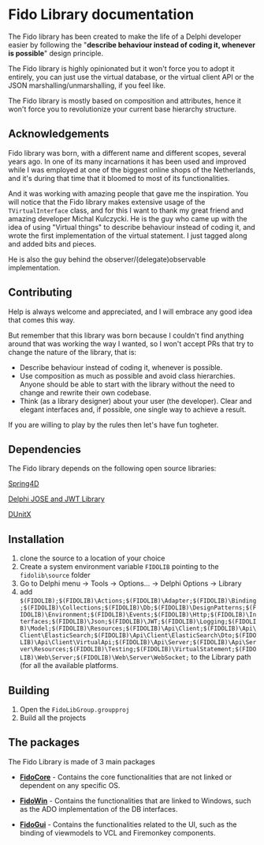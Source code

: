 

# Fido Library documentation

The Fido library has been created to make the life of a Delphi developer easier by following the "**describe behaviour instead of coding it, whenever is possible**" design principle.

The Fido library is highly opinionated but it won't force you to adopt it entirely, you can just use the virtual database, or the virtual client API or the JSON marshalling/unmarshalling, if you feel like.

The Fido library is mostly based on composition and attributes, hence it won't force you to revolutionize your current base hierarchy structure.

## Acknowledgements

Fido library was born, with a different name and different scopes, several years ago. In one of its many incarnations it has been used and improved while I was employed at one of the biggest online shops of the Netherlands, and it's during that time that it bloomed to most of its functionalities.

And it was working with amazing people that gave me the inspiration. You will notice that the Fido library makes extensive usage of the `TVirtualInterface` class, and for this I want to thank my great friend and amazing developer Michal Kulczycki. He is the guy who came up with the idea of using "Virtual things" to describe behaviour instead of coding it, and wrote the first implementation of the virtual statement. I just tagged along and added bits and pieces. 

He is also the guy behind the observer/(delegate)observable implementation.

## Contributing

Help is always welcome and appreciated, and I will embrace any good idea that comes this way.

But remember that this library was born because I couldn't find anything around that was working the way I wanted, so I won't accept PRs that try to change the nature of the library, that is:

- Describe behaviour instead of coding it, whenever is possible.
- Use composition as much as possible and avoid class hierarchies. Anyone should be able to start with the library without the need to change and rewrite their own codebase.
- Think (as a library designer) about your user (the developer). Clear and elegant interfaces and, if possible, one single way to achieve a result.

If you are willing to play by the rules then let's have fun togheter. 

## Dependencies

The Fido library depends on the following open source libraries:

[Spring4D](https://bitbucket.org/sglienke/spring4d/src/master/)

[Delphi JOSE and JWT Library](https://github.com/paolo-rossi/delphi-jose-jwt)

[DUnitX](https://github.com/VSoftTechnologies/DUnitX)

## Installation

1) clone the source to a location of your choice
2) Create a system environment variable `FIDOLIB` pointing to the `fidolib\source` folder
3) Go to Delphi menu -> Tools -> Options... -> Delphi Options  -> Library
4) add `$(FIDOLIB);$(FIDOLIB)\Actions;$(FIDOLIB)\Adapter;$(FIDOLIB)\Binding;$(FIDOLIB)\Collections;$(FIDOLIB)\Db;$(FIDOLIB)\DesignPatterns;$(FIDOLIB)\Environment;$(FIDOLIB)\Events;$(FIDOLIB)\Http;$(FIDOLIB)\Interfaces;$(FIDOLIB)\Json;$(FIDOLIB)\JWT;$(FIDOLIB)\Logging;$(FIDOLIB)\Model;$(FIDOLIB)\Resources;$(FIDOLIB)\Api\Client;$(FIDOLIB)\Api\Client\ElasticSearch;$(FIDOLIB)\Api\Client\ElasticSearch\Dto;$(FIDOLIB)\Api\Client\VirtualApi;$(FIDOLIB)\Api\Server;$(FIDOLIB)\Api\Server\Resources;$(FIDOLIB)\Testing;$(FIDOLIB)\VirtualStatement;$(FIDOLIB)\Web\Server;$(FIDOLIB)\Web\Server\WebSocket;` to the Library path (for all the available platforms.

## Building

1) Open the `FidoLibGroup.groupproj`
2) Build all the projects

## The packages

The Fido Library is made of 3 main packages

- **[FidoCore](./FidoCore.md)** - Contains the core functionalities that are not linked or dependent on any specific OS.

- **[FidoWin](./FidoWin.md)** - Contains the functionalities that are linked to Windows, such as the ADO implementation of the DB interfaces.

- **[FidoGui](./FidoGui.md)** - Contains the functionalities related to the UI, such as the binding of viewmodels to VCL and Firemonkey components.

  

